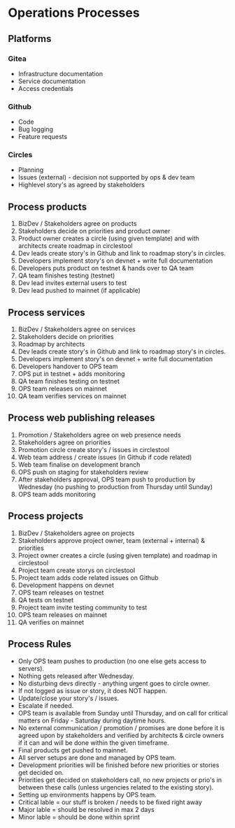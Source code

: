 # Operations Processes 

## Platforms

### Gitea

- Infrastructure documentation
- Service documentation
- Access credentials

### Github

- Code
- Bug logging 
- Feature requests

### Circles

- Planning
- Issues (external) - decision not supported by ops & dev team
- Highlevel story's as agreed by stakeholders


## Process products 
1. BizDev / Stakeholders agree on products
2. Stakeholders decide on priorities and product owner
3. Product owner creates a circle (using given template) and with architects create roadmap in circlestool
4. Dev leads create story's in Github and link to roadmap story's in circles.
5. Developers implement story's on devnet + write full documentation
6. Developers puts product on testnet & hands over to QA team 
7. QA team finishes testing (testnet) 
8. Dev lead invites external users to test 
9. Dev lead pushed to mainnet (if applicable)


## Process services
1. BizDev / Stakeholders agree on services 
2. Stakeholders decide on priorities 
3. Roadmap by architects
4. Dev leads create story's in Github and link to roadmap story's in circles.
5. Developers implement story's on devnet + write full documentation
6. Developers handover to OPS team
7. OPS put in testnet + adds monitoring 
8. QA team finishes testing on testnet
9. OPS team releases on mainnet
10. QA team verifies services on mainnet


## Process web publishing releases
1. Promotion / Stakeholders agree on web presence needs 
2. Stakeholders agree on priorities 
3. Promotion circle create story's / issues in circlestool 
4. Web team address / create issues (in Github if code related)
5. Web team finalise on development branch
6. OPS push on staging for stakeholders review 
7. After stakeholders approval, OPS team push to production by Wednesday (no pushing to production from Thursday until Sunday)
8. OPS team adds monitoring 

## Process projects
1. BizDev / Stakeholders agree on projects
2. Stakeholders approve project owner, team (external + internal) & priorities 
3. Project owner creates a circle (using given template) and roadmap in circlestool
4. Project team create storys on circlestool
5. Project team adds code related issues on Github 
6. Development happens on devnet
7. OPS team releases on testnet
8. QA tests on testnet
9. Project team invite testing community to test 
10. OPS team releases on mainnet 
11. QA verifies on mainnet


## Process Rules
- Only OPS team pushes to production (no one else gets access to servers).
- Nothing gets released after Wednesday.
- No disturbing devs directly - anything urgent goes to circle owner.
- If not logged as issue or story, it does NOT happen.
- Update/close your story's / issues.
- Escalate if needed.
- OPS team is available from Sunday until Thursday, and on call for critical matters on Friday - Saturday during daytime hours. 
- No external communication / promotion / promises are done before it is agreed upon by stakeholders and verified by architects & circle owners if it can and will be done within the given timeframe.
- Final products get pushed to mainnet.
- All server setups are done and managed by OPS team.
- Development priorities will be finished before new priorities or stories get decided on. 
- Priorities get decided on stakeholders call, no new projects or prio's in between these calls (unless urgencies related to the existing story).
- Setting up environments happens by OPS team. 
- Critical lable = our stuff is broken / needs to be fixed right away
- Major lable = should be resolved in max 2 days
- Minor lable = should be done within sprint

